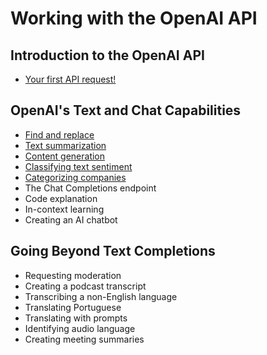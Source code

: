 # Working with the OpenAI API

## Introduction to the OpenAI API

- [Your first API request!](your_first_api_request.py)

## OpenAI's Text and Chat Capabilities

- [Find and replace](find_and_replace.py)
- [Text summarization](text_summarization.py)
- [Content generation](content_generation.py)
- [Classifying text sentiment](classifying_text_sentiment.py)
- [Categorizing companies](categorizing_companies.py)
- The Chat Completions endpoint
- Code explanation
- In-context learning
- Creating an AI chatbot

## Going Beyond Text Completions

- Requesting moderation
- Creating a podcast transcript
- Transcribing a non-English language
- Translating Portuguese
- Translating with prompts
- Identifying audio language
- Creating meeting summaries
